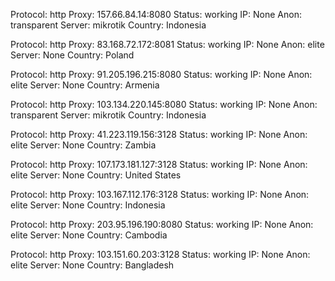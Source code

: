 Protocol: http
Proxy: 157.66.84.14:8080
Status: working
IP: None
Anon: transparent
Server: mikrotik
Country: Indonesia

Protocol: http
Proxy: 83.168.72.172:8081
Status: working
IP: None
Anon: elite
Server: None
Country: Poland

Protocol: http
Proxy: 91.205.196.215:8080
Status: working
IP: None
Anon: elite
Server: None
Country: Armenia

Protocol: http
Proxy: 103.134.220.145:8080
Status: working
IP: None
Anon: transparent
Server: mikrotik
Country: Indonesia

Protocol: http
Proxy: 41.223.119.156:3128
Status: working
IP: None
Anon: elite
Server: None
Country: Zambia

Protocol: http
Proxy: 107.173.181.127:3128
Status: working
IP: None
Anon: elite
Server: None
Country: United States

Protocol: http
Proxy: 103.167.112.176:3128
Status: working
IP: None
Anon: elite
Server: None
Country: Indonesia

Protocol: http
Proxy: 203.95.196.190:8080
Status: working
IP: None
Anon: elite
Server: None
Country: Cambodia

Protocol: http
Proxy: 103.151.60.203:3128
Status: working
IP: None
Anon: elite
Server: None
Country: Bangladesh

